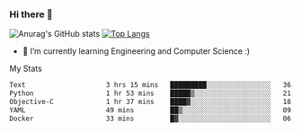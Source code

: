 ### Hi there 👋

![Anurag's GitHub stats](https://github-readme-stats.vercel.app/api?username=MatteoIorio11&show_icons=true&theme=dark) 
[![Top Langs](https://github-readme-stats.vercel.app/api/top-langs/?username=MatteoIorio11&theme=dark)](https://github.com/MatteoIorio11/github-readme-stats)

- 🌱 I’m currently learning Engineering and Computer Science :)

<!--
**MatteoIorio11/MatteoIorio11** is a ✨ _special_ ✨ repository because its `README.md` (this file) appears on your GitHub profile.

Here are some ideas to get you started:

- 🔭 I’m currently working on ...
- 🌱 I’m currently learning ...
- 👯 I’m looking to collaborate on ...
- 🤔 I’m looking for help with ...
- 💬 Ask me about ...
- 📫 How to reach me: ...
- 😄 Pronouns: ...
- ⚡ Fun fact: ...
-->
My Stats
<!--START_SECTION:waka-->

```txt
Text                    3 hrs 15 mins   █████████░░░░░░░░░░░░░░░░   36.39 %
Python                  1 hr 53 mins    █████▒░░░░░░░░░░░░░░░░░░░   21.08 %
Objective-C             1 hr 37 mins    ████▓░░░░░░░░░░░░░░░░░░░░   18.08 %
YAML                    49 mins         ██▒░░░░░░░░░░░░░░░░░░░░░░   09.26 %
Docker                  33 mins         █▓░░░░░░░░░░░░░░░░░░░░░░░   06.25 %
```

<!--END_SECTION:waka-->
